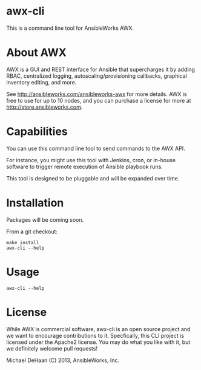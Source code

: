 awx-cli
=======

This is a command line tool for AnsibleWorks AWX.  

About AWX
=========

AWX is a GUI and REST interface for Ansible that supercharges it by adding RBAC,
centralized logging, autoscaling/provisioning callbacks, graphical inventory
editing, and more.

See http://ansibleworks.com/ansibleworks-awx for more details.  AWX is free to use for up to 10 nodes, and you can purchase a license for more at http://store.ansibleworks.com.

Capabilities
============

You can use this command line tool to send commands to the AWX API.

For instance, you might use this tool with Jenkins, cron, or in-house software to trigger remote execution of Ansible playbook runs.

This tool is designed to be pluggable and will be expanded over time.

Installation
============

Packages will be coming soon.

From a git checkout:
  
    make install
    awx-cli --help

Usage
=====

    awx-cli --help

License
=======

While AWX is commercial software, awx-cli is an open source project and we want
to encourage contributions to it.  Specfically, this CLI project is licensed under the
Apache2 license.  You may do what you like with it, but we definitely welcome
pull requests!

Michael DeHaan
(C) 2013, AnsibleWorks, Inc.


